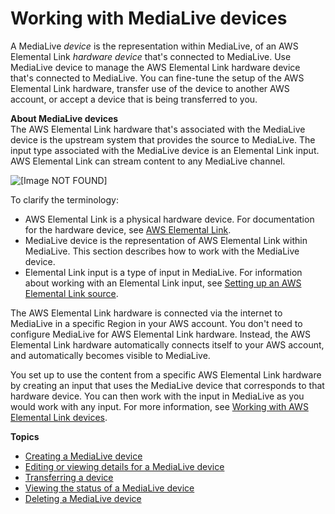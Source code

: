 # Working with MediaLive devices<a name="eml-devices"></a>

A MediaLive *device* is the representation within MediaLive, of an AWS Elemental Link *hardware device* that's connected to MediaLive\. Use MediaLive device to manage the AWS Elemental Link hardware device that's connected to MediaLive\. You can fine\-tune the setup of the AWS Elemental Link hardware, transfer use of the device to another AWS account, or accept a device that is being transferred to you\.

**About MediaLive devices**  
The AWS Elemental Link hardware that's associated with the MediaLive device is the upstream system that provides the source to MediaLive\. The input type associated with the MediaLive device is an Elemental Link input\. AWS Elemental Link can stream content to any MediaLive channel\. 

![\[Image NOT FOUND\]](http://docs.aws.amazon.com/medialive/latest/ug/images\link-parts.png)

To clarify the terminology:
+ AWS Elemental Link is a physical hardware device\. For documentation for the hardware device, see [AWS Elemental Link](http://aws.amazon.com/https://aws.amazon.com//medialive/features/link)\.
+ MediaLive device is the representation of AWS Elemental Link within MediaLive\. This section describes how to work with the MediaLive device\.
+ Elemental Link input is a type of input in MediaLive\. For information about working with an Elemental Link input, see [Setting up an AWS Elemental Link source](device-push-upstream.md)\.

The AWS Elemental Link hardware is connected via the internet to MediaLive in a specific Region in your AWS account\. You don't need to configure MediaLive for AWS Elemental Link hardware\. Instead, the AWS Elemental Link hardware automatically connects itself to your AWS account, and automatically becomes visible to MediaLive\.

You set up to use the content from a specific AWS Elemental Link hardware by creating an input that uses the MediaLive device that corresponds to that hardware device\. You can then work with the input in MediaLive as you would work with any input\. For more information, see [Working with AWS Elemental Link devices](feature-elink.md)\.

**Topics**
+ [Creating a MediaLive device](device-create.md)
+ [Editing or viewing details for a MediaLive device](device-edit.md)
+ [Transferring a device](device-transfers.md)
+ [Viewing the status of a MediaLive device](device-status.md)
+ [Deleting a MediaLive device](device-delete.md)